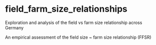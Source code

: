 # field_farm_size_relationships
Exploration and analysis of the field vs farm size relationship across Germany

An empirical assessment of the field size ~ farm size relationship (FFSR)
